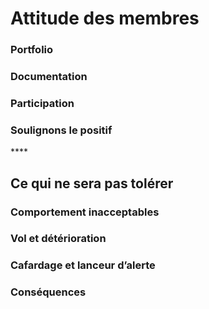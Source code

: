 # Attitude des membres

### Portfolio

### Documentation

### Participation



### **Soulignons le positif**

\*\*\*\*

## **Ce qui ne sera pas tolérer**

### **Comportement inacceptables**

### **Vol et détérioration**

### **Cafardage et lanceur d’alerte** 

### **Conséquences**  

